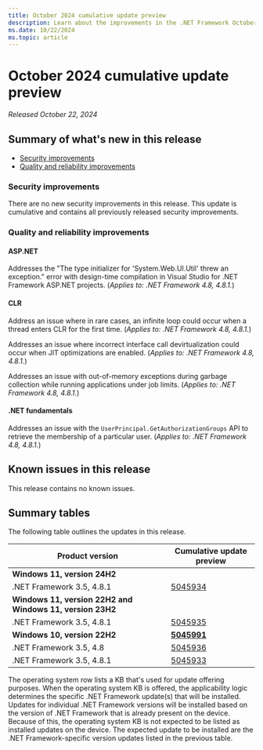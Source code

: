 ```yaml
---
title: October 2024 cumulative update preview
description: Learn about the improvements in the .NET Framework October 2024 cumulative update preview.
ms.date: 10/22/2024
ms.topic: article
---
```

# October 2024 cumulative update preview

_Released October 22, 2024_

## Summary of what's new in this release

- [Security improvements](#security-improvements)
- [Quality and reliability improvements](#quality-and-reliability-improvements)

### Security improvements

There are no new security improvements in this release. This update is cumulative and contains all previously released security improvements.

### Quality and reliability improvements

#### ASP.NET

Addresses the "The type initializer for 'System.Web.UI.Util' threw an exception." error with design-time compilation in Visual Studio for .NET Framework ASP.NET projects. (*Applies to: .NET Framework 4.8, 4.8.1.*)

#### CLR

Address an issue where in rare cases, an infinite loop could occur when a thread enters CLR for the first time. (*Applies to: .NET Framework 4.8, 4.8.1.*)

Addresses an issue where incorrect interface call devirtualization could occur when JIT optimizations are enabled. (*Applies to: .NET Framework 4.8, 4.8.1.*)

Addresses an issue with out-of-memory exceptions during garbage collection while running applications under job limits. (*Applies to: .NET Framework 4.8, 4.8.1.*)

#### .NET fundamentals

Addresses an issue with the `UserPrincipal.GetAuthorizationGroups` API to retrieve the membership of a particular user. (*Applies to: .NET Framework 4.8, 4.8.1.*)

## Known issues in this release

This release contains no known issues.

## Summary tables

The following table outlines the updates in this release.

| Product version | Cumulative update preview |
| --- | --- |
| **Windows 11, version 24H2** | |
| .NET Framework 3.5, 4.8.1 | [5045934](https://support.microsoft.com/kb/5045934) |
| **Windows 11, version 22H2 and Windows 11, version 23H2** | |
| .NET Framework 3.5, 4.8.1 | [5045935](https://support.microsoft.com/kb/5045935) |
| **Windows 10, version 22H2** | **[5045991](https://support.microsoft.com/kb/5045991)** |
| .NET Framework 3.5, 4.8 | [5045936](https://support.microsoft.com/kb/5045936) |
| .NET Framework 3.5, 4.8.1 | [5045933](https://support.microsoft.com/kb/5045933) |

The operating system row lists a KB that's used for update offering purposes. When the operating system KB is offered, the applicability logic determines the specific .NET Framework update(s) that will be installed. Updates for individual .NET Framework versions will be installed based on the version of .NET Framework that is already present on the device. Because of this, the operating system KB is not expected to be listed as installed updates on the device. The expected update to be installed are the .NET Framework-specific version updates listed in the previous table.

